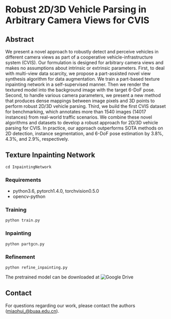 # Robust 2D/3D Vehicle Parsing in Arbitrary Camera Views for CVIS

## Abstract
We present a novel approach to robustly detect and perceive vehicles in different camera views as part of a cooperative vehicle-infrastructure system (CVIS). Our formulation is designed for arbitrary camera views and makes no assumptions about intrinsic or extrinsic parameters. First, to deal with multi-view data scarcity, we propose a part-assisted novel view synthesis algorithm for data augmentation. We train a part-based texture inpainting network in a self-supervised manner. Then we render the textured model into the background image with the target 6-DoF pose. Second, to handle various camera parameters, we present a new method that produces dense mappings between image pixels and 3D points to perform robust 2D/3D vehicle parsing. Third, we build the first CVIS dataset for benchmarking, which annotates more than 1540 images (14017 instances) from real-world traffic scenarios. We combine these novel algorithms and datasets to develop a robust approach for 2D/3D vehicle parsing for CVIS. In practice, our approach outperforms SOTA methods on 2D detection, instance segmentation, and 6-DoF pose estimation by 3.8%, 4.3%, and 2.9%, respectively.
## Texture Inpainting Network
```
cd InpaintingNetwork
```
### Requirements
- python3.6, pytorch1.4.0, torchvision0.5.0
- opencv-python
### Training
```
python train.py
```
### Inpainting
```
python partgcn.py
```
### Refinement
```
python refine_inpainting.py
```
The pretrained model can be downloaded at ![Google Drive](https://drive.google.com/file/d/1GhF1bSdcDPwG4wme8RJsDL5nZyFrkxIu/view?usp=sharing)
## Contact
For questions regarding our work, please contact the authors (miaohui_@buaa.edu.cn).

